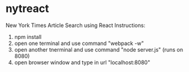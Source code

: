 # nytreact
New York Times Article Search using React
Instructions:
1) npm install
2) open one terminal and use command "webpack -w"
3) open another tnerminal and use command "node server.js" (runs on 8080)
4) open browser window and type in url "localhost:8080"
